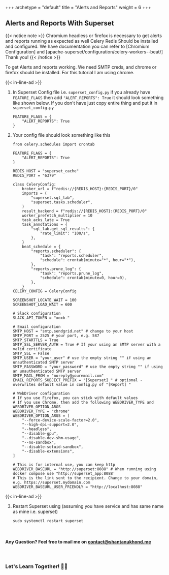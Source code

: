 +++ 
archetype = "default" 
title = "Alerts and Reports" 
weight = 6 
+++


## Alerts and Reports With Superset


{{< notice note >}}
Chromium headless or firefox is necessary to get alerts and reports running as expected as well Celery Redis Should be installed and configured. We have documentation you can refer to [Chromium Configuration] and [apache-superset/configuration/celery-workers--beat/] Thank you!
{{< /notice >}}

To get Alerts and reports working. We need SMTP creds, and chrome or firefox should be installed. For this tutorial I am using chrome. 

{{< in-line-ad >}}

1. In Superset Config file i.e. `superset_config.py` if you already have `FEATURE_FLAGS` then add `"ALERT_REPORTS": True` it should look something like shown below. If you don't have just copy entire thing and put it in `superset_config.py`

    ```
    FEATURE_FLAGS = {
        "ALERT_REPORTS": True
    }
    ``` 

2. Your config file should look something like this

    ```
    from celery.schedules import crontab

    FEATURE_FLAGS = {
        "ALERT_REPORTS": True
    }

    REDIS_HOST = "superset_cache"
    REDIS_PORT = "6379"

    class CeleryConfig:
        broker_url = f"redis://{REDIS_HOST}:{REDIS_PORT}/0"
        imports = (
            "superset.sql_lab",
            "superset.tasks.scheduler",
        )
        result_backend = f"redis://{REDIS_HOST}:{REDIS_PORT}/0"
        worker_prefetch_multiplier = 10
        task_acks_late = True
        task_annotations = {
            "sql_lab.get_sql_results": {
                "rate_limit": "100/s",
            },
        }
        beat_schedule = {
            "reports.scheduler": {
                "task": "reports.scheduler",
                "schedule": crontab(minute="*", hour="*"),
            },
            "reports.prune_log": {
                "task": "reports.prune_log",
                "schedule": crontab(minute=0, hour=0),
            },
        }
    CELERY_CONFIG = CeleryConfig

    SCREENSHOT_LOCATE_WAIT = 100
    SCREENSHOT_LOAD_WAIT = 600

    # Slack configuration
    SLACK_API_TOKEN = "xoxb-"

    # Email configuration
    SMTP_HOST = "smtp.sendgrid.net" # change to your host
    SMTP_PORT = 2525 # your port, e.g. 587
    SMTP_STARTTLS = True
    SMTP_SSL_SERVER_AUTH = True # If your using an SMTP server with a valid certificate
    SMTP_SSL = False
    SMTP_USER = "your_user" # use the empty string "" if using an unauthenticated SMTP server
    SMTP_PASSWORD = "your_password" # use the empty string "" if using an unauthenticated SMTP server
    SMTP_MAIL_FROM = "noreply@youremail.com"
    EMAIL_REPORTS_SUBJECT_PREFIX = "[Superset] " # optional - overwrites default value in config.py of "[Report] "

    # WebDriver configuration
    # If you use Firefox, you can stick with default values
    # If you use Chrome, then add the following WEBDRIVER_TYPE and WEBDRIVER_OPTION_ARGS
    WEBDRIVER_TYPE = "chrome"
    WEBDRIVER_OPTION_ARGS = [
        "--force-device-scale-factor=2.0",
        "--high-dpi-support=2.0",
        "--headless",
        "--disable-gpu",
        "--disable-dev-shm-usage",
        "--no-sandbox",
        "--disable-setuid-sandbox",
        "--disable-extensions",
    ]

    # This is for internal use, you can keep http
    WEBDRIVER_BASEURL = "http://superset:8088" # When running using docker compose use "http://superset_app:8088'
    # This is the link sent to the recipient. Change to your domain, e.g. https://superset.mydomain.com
    WEBDRIVER_BASEURL_USER_FRIENDLY = "http://localhost:8088"
    ```

{{< in-line-ad >}}

3.  Restart Superset using (assuming you have service and has same name as mine i.e. superset)

    ```
    sudo systemctl restart superset
    ```

&nbsp;
&nbsp;
#### Any Question? Feel free to mail me on [contact@shantanukhond.me](mailto://contact@shantanukhond.me)
&nbsp;
&nbsp;
&nbsp;
&nbsp;


### Let's Learn Together! 📖😊
<!-- 
[![Buy Me A Coffee](https://www.buymeacoffee.com/assets/img/custom_images/orange_img.png)](https://www.buymeacoffee.com/shantanukhond) -->
